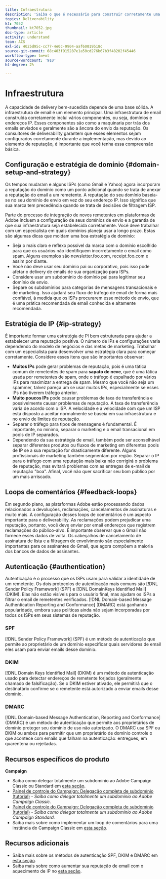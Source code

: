 ```yaml
---
title: Infraestrutura
description: 'Saiba o que é necessário para construir corretamente uma infraestrutura de email. '
topics: Deliverability
kt: 7052
thumbnail: kt7052.jpg
doc-type: article
activity: understand
team: ACS
exl-id: 4025d95c-cc77-4e0c-9904-aaf60019b18c
source-git-commit: 68c403f915287e1a50cd276b67b3f48202f45446
workflow-type: tm+mt
source-wordcount: '910'
ht-degree: 2%

---
```


# Infraestrutura

A capacidade de delivery bem-sucedida depende de uma base sólida. A infraestrutura de email é um elemento principal. Uma infraestrutura de email construída corretamente inclui vários componentes, ou seja, domínios e endereços IP. Esses componentes são como a maquinaria por trás dos emails enviados e geralmente são a âncora do envio da reputação. Os consultores de deliverability garantem que esses elementos sejam configurados corretamente durante a implementação, mas devido ao elemento de reputação, é importante que você tenha essa compreensão básica.

## Configuração e estratégia de domínio {#domain-setup-and-strategy}

Os tempos mudaram e alguns ISPs (como Gmail e Yahoo) agora incorporam a reputação do domínio como um ponto adicional quando se trata de anexar a reputação do email a um remetente. A reputação do seu domínio baseia-se no seu domínio de envio em vez do seu endereço IP. Isso significa que sua marca tem precedência quando se trata de decisões de filtragem ISP.

Parte do processo de integração de novos remetentes em plataformas de Adobe incluem a configuração de seus domínios de envio e a garantia de que sua infraestrutura seja estabelecida corretamente. Você deve trabalhar com um especialista em quais domínios planeja usar a longo prazo. Estas são algumas dicas que moldam uma boa estratégia de domínio:

* Seja o mais claro e reflexo possível da marca com o domínio escolhido para que os usuários não identifiquem incorretamente o email como spam. Alguns exemplos são newsletter.foo.com, receipt.foo.com e assim por diante.
* Você não deve usar seu domínio pai ou corporativo, pois isso pode afetar o delivery de emails de sua organização para ISPs.
* Considere usar um subdomínio do domínio pai para legitimar seu domínio de envio.
* Separe os subdomínios para categorias de mensagens transacionais e de marketing. Isso ajudará seu fluxo de tráfego de email de forma mais confiável, à medida que os ISPs procurarem esse método de envio, que é uma prática recomendada de email conhecida e altamente recomendada.

## Estratégia de IP {#ip-strategy}

É importante formar uma estratégia de PI bem estruturada para ajudar a estabelecer uma reputação positiva. O número de IPs e configurações varia dependendo do modelo de negócios e das metas de marketing. Trabalhar com um especialista para desenvolver uma estratégia clara para começar corretamente. Considere esses itens que são importantes observar:

* **Muitos IPs** pode gerar problemas de reputação, pois é uma tática comum de remetentes de spam para **sapato de neve**, que é uma tática usada por remetentes de spam, onde o tráfego é espalhado por vários IPs para maximizar a entrega de spam. Mesmo que você não seja um spammer, talvez pareça um se usar muitos IPs, especialmente se esses IPs não tiverem tráfego anterior.
* **Muito poucos IPs** pode causar problemas de taxa de transferência e possivelmente causar problemas de reputação. A taxa de transferência varia de acordo com o ISP. A velocidade e a velocidade com que um ISP está disposto a aceitar normalmente se baseia em sua infraestrutura e no envio de limites de reputação.
* Separar o tráfego para tipos de mensagens é fundamental. É importante, no mínimo, separar o marketing e o email transacional em pools de IP separados.
* Dependendo da sua estratégia de email, também pode ser aconselhável separar diferentes produtos ou fluxos de marketing em diferentes pools de IP se a sua reputação for drasticamente diferente. Alguns profissionais de marketing também segmentam por região. Separar o IP para o tráfego com uma reputação mais baixa não corrigirá o problema de reputação, mas evitará problemas com as entregas de e-mail de reputação &quot;boa&quot;. Afinal, você não quer sacrificar seu bom público por um mais arriscado.

## Loops de comentários {#feedback-loops}

Em segundo plano, as plataformas Adobe estão processando dados relacionados a devoluções, reclamações, cancelamentos de assinaturas e muito mais. A configuração desses loops de comentários é um aspecto importante para o deliverability. As reclamações podem prejudicar uma reputação, portanto, você deve enviar por email endereços que registrem reclamações do público-alvo. É importante observar que o Gmail não fornece esses dados de volta. Os cabeçalhos de cancelamento de assinatura de lista e a filtragem de envolvimento são especialmente importantes para os assinantes do Gmail, que agora compõem a maioria dos bancos de dados de assinantes.

## Autenticação {#authentication}

Autenticação é o processo que os ISPs usam para validar a identidade de um remetente. Os dois protocolos de autenticação mais comuns são [!DNL Sender Policy Framework] (SPF) e [!DNL DomainKeys Identified Mail] (DKIM). Elas não estão visíveis para o usuário final, mas ajudam os ISPs a filtrar o email de remetentes verificados. [!DNL Domain-based Message Authentication Reporting and Conformance] (DMARC) está ganhando popularidade, embora suas políticas ainda não sejam incorporadas por todos os ISPs em seus sistemas de reputação.

### SPF

[!DNL Sender Policy Framework] (SPF) é um método de autenticação que permite ao proprietário de um domínio especificar quais servidores de email eles usam para enviar emails desse domínio.

### DKIM

[!DNL Domain Keys Identified Mail] (DKIM) é um método de autenticação usado para detectar endereços de remetente forjados (geralmente chamado de falsificação). Se o DKIM estiver ativado, ele permitirá que o destinatário confirme se o remetente está autorizado a enviar emails desse domínio.

### DMARC

[!DNL Domain-based Message Authentication, Reporting and Conformance] (DMARC) é um método de autenticação que permite aos proprietários de domínio proteger seu domínio de uso não autorizado. O DMARC usa SPF ou DKIM ou ambos para permitir que um proprietário de domínio controle o que acontece com emails que falham na autenticação: entregues, em quarentena ou rejeitadas.

## Recursos específicos do produto

**Campaign**

* Saiba como delegar totalmente um subdomínio ao Adobe Campaign Classic ou Standard em [esta seção](/help/additional-resources/ac-domain-name-setup.md).
* [Painel de controle do Campaign: Delegação completa de subdomínio (tutorial)](https://experienceleague.adobe.com/docs/campaign-classic-learn/control-panel/subdomains-and-certificates/subdomain-delegation.html) - *Saiba como delegar totalmente um subdomínio ao Adobe Campaign Classic.*
* [Painel de controle do Campaign: Delegação completa de subdomínio (tutorial)](https://experienceleague.adobe.com/docs/campaign-standard-learn/control-panel/subdomains-and-certificates/subdomain-delegation.html) - *Saiba como delegar totalmente um subdomínio ao Adobe Campaign Standard.*
* Saiba mais sobre como implementar um loop de comentários para uma instância do Campaign Classic em [esta seção](/help/additional-resources/acc-technical-recommendations.md#feedback-loop-acc).

## Recursos adicionais

* Saiba mais sobre os métodos de autenticação SPF, DKIM e DMARC em [esta seção](/help/additional-resources/authentication.md).
* Saiba mais sobre como aumentar sua reputação de email com o aquecimento de IP no [esta seção](/help/additional-resources/increase-reputation-with-ip-warming.md).
